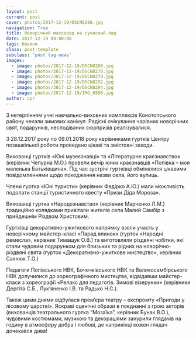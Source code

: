 ```yaml
---
layout: post
current: post
cover: photos/2017-12-19/DSCN8288.jpg
navigation: True
title: Новорічний маскарад на сучасний лад
date: 2017-12-19 00:00:00
tags: Новини
class: post-template
subclass: 'post tag-news'
images:
  - image: photos/2017-12-19/DSCN8288.jpg
  - image: photos/2017-12-19/DSCN8276.jpg
  - image: photos/2017-12-19/DSCN8279.jpg
  - image: photos/2017-12-19/DSCN8292.jpg
  - image: photos/2017-12-19/DSCN8294.jpg
  - image: photos/2017-12-19/IMG_6596.jpg
author: cpr
---
```


З нетерпінням учні навчально-виховних комплексів Конотопського району чекали зимових канікул. Радісні очікування чарівних новорічних свят, подарунків, несподіваних сюрпризів реалізувалися.
  
З 28.12.2017 року по 09.01.2018 року керівниками гуртків Центру позашкільної роботи проведено цікаві та змістовні заходи.
  
Вихованці гуртків «Юні музеєзнавці» та «Літературне краєзнавство» (керівник Чепурна М.О.) провели вечір юних краєзнавців «Попівка – моя маленька Батьківщина». Під час зустрічі гуртківці обмінялися цікавими повідомленнями щодо походження назви села, його вулиць.
  
Члени гуртка «Юні туристи» (керівник Федірко А.Ю.) мали можливість подолати станції туристичного квесту «Призи Діда Мороза».
  
Вихованці гуртка «Народознавство» (керівник Марченко Л.М.) традиційно колядками привітали жителів села Малий Самбір з прийдешнім Різдвом Христовим.
  
Гуртківці декоративно-ужиткового напрямку взяли участь у новорічному майстер-класі «Парад ялинок» (гурток «Народні ремесла», керівник Тимащук О.В.) та виготовляли різдвяні чобітки, які стали чудовим подарунком для близьких та рідних на новорічно-різдвяні свята (гурток «Декоративно-ужиткове мистецтво», керівник Сахнюк Т.О.)
  
Педагоги Попівського НВК, Бочечківського НВК та Великосамбірського НВК долучилися до хореографічного мистецтва, відвідавши майстер-класи з хореографії «Релакс для педагогів. Зимові візерунки» (керівники Дергіта С.Б., Лук&#8217;яненко І.В. та Радько Н.С.).
  
Також цими днями відбулася прем&#8217;єра театру – експромту «Пригоди у лісовому царстві». Яскраві сценічні образи в поєднанні з грою акторів (вихованців театрального гуртка &#8220;Мозаїка&#8221;, керівник Бунак В.О.), чудовими костюмами, музикою та декораціями занурили глядачів на годину в атмосферу добра і любові, де наприкінці кожен глядач дочекався дива!
